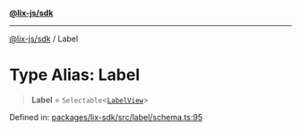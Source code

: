 [**@lix-js/sdk**](../README.md)

***

[@lix-js/sdk](../README.md) / Label

# Type Alias: Label

> **Label** = `Selectable`\<[`LabelView`](LabelView.md)\>

Defined in: [packages/lix-sdk/src/label/schema.ts:95](https://github.com/opral/monorepo/blob/3bcc1f95be292671fbdc30a84e807512030f233b/packages/lix-sdk/src/label/schema.ts#L95)
